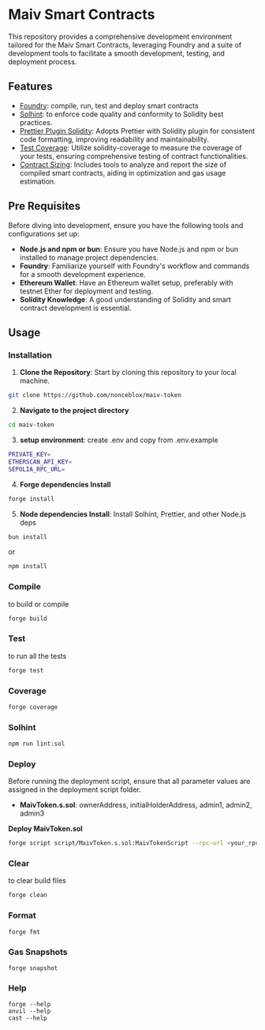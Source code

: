 # Maiv Smart Contracts

This repository provides a comprehensive development environment tailored for the Maiv Smart Contracts, leveraging
Foundry and a suite of development tools to facilitate a smooth development, testing, and deployment process.

## Features

- [Foundry](https://book.getfoundry.sh/): compile, run, test and deploy smart contracts
- [Solhint](https://github.com/protofire/solhint): to enforce code quality and conformity to Solidity best practices.
- [Prettier Plugin Solidity](https://github.com/prettier-solidity/prettier-plugin-solidity): Adopts Prettier with
  Solidity plugin for consistent code formatting, improving readability and maintainability.
- [Test Coverage](https://github.com/sc-forks/solidity-coverage): Utilize solidity-coverage to measure the coverage of
  your tests, ensuring comprehensive testing of contract functionalities.
- [Contract Sizing](https://github.com/ItsNickBarry/hardhat-contract-sizer): Includes tools to analyze and report the
  size of compiled smart contracts, aiding in optimization and gas usage estimation.


## Pre Requisites

Before diving into development, ensure you have the following tools and configurations set up:

- **Node.js and npm or bun**: Ensure you have Node.js and npm or bun installed to manage project dependencies.
- **Foundry**: Familiarize yourself with Foundry's workflow and commands for a smooth development experience.
- **Ethereum Wallet**: Have an Ethereum wallet setup, preferably with testnet Ether for deployment and testing.
- **Solidity Knowledge**: A good understanding of Solidity and smart contract development is essential.

## Usage

### Installation

1. **Clone the Repository**: Start by cloning this repository to your local machine.

```sh
git clone https://github.com/nonceblox/maiv-token
```

2. **Navigate to the project directory**

```sh
cd maiv-token
```

3. **setup environment**: create .env and copy from .env.example

```sh
PRIVATE_KEY=
ETHERSCAN_API_KEY=
SEPOLIA_RPC_URL=
```

4. **Forge dependencies Install**

```sh
forge install
```

5. **Node dependencies Install**: Install Solhint, Prettier, and other Node.js deps

```sh
bun install
```

or

```sh
npm install
```

### Compile

to build or compile

```sh
forge build
```

### Test

to run all the tests

```sh
forge test
```

### Coverage

```sh
forge coverage
```

### Solhint

```sh
npm run lint:sol
```

### Deploy

Before running the deployment script, ensure that all parameter values are assigned in the deployment script folder.

- **MaivToken.s.sol**: ownerAddress, initialHolderAddress, admin1, admin2, admin3

 **Deploy MaivToken.sol**

```sh
forge script script/MaivToken.s.sol:MaivTokenScript --rpc-url <your_rpc_url> --broadcast
```

### Clear

to clear build files

```sh
forge clean
```

### Format

```shell
forge fmt
```

### Gas Snapshots

```shell
forge snapshot
```

### Help

```shell
forge --help
anvil --help
cast --help
```
